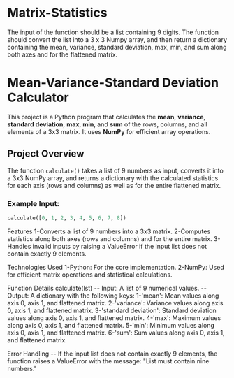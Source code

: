 # Matrix-Statistics
The input of the function should be a list containing 9 digits. The function should convert the list into a 3 x 3 Numpy array, and then return a dictionary containing the mean, variance, standard deviation, max, min, and sum along both axes and for the flattened matrix.


# Mean-Variance-Standard Deviation Calculator

This project is a Python program that calculates the **mean**, **variance**, **standard deviation**, **max**, **min**, and **sum** of the rows, columns, and all elements of a 3x3 matrix. It uses **NumPy** for efficient array operations.

## Project Overview

The function `calculate()` takes a list of 9 numbers as input, converts it into a 3x3 NumPy array, and returns a dictionary with the calculated statistics for each axis (rows and columns) as well as for the entire flattened matrix.

### Example Input:

```python
calculate([0, 1, 2, 3, 4, 5, 6, 7, 8])
```

Features
1-Converts a list of 9 numbers into a 3x3 matrix.
2-Computes statistics along both axes (rows and columns) and for the entire matrix.
3-Handles invalid inputs by raising a ValueError if the input list does not contain exactly 9 elements.


Technologies Used
1-Python: For the core implementation.
2-NumPy: Used for efficient matrix operations and statistical calculations.

Function Details
calculate(lst)
--  Input: A list of 9 numerical values.
--  Output: A dictionary with the following keys:
1-'mean': Mean values along axis 0, axis 1, and flattened matrix.
2-'variance': Variance values along axis 0, axis 1, and flattened matrix.
3-'standard deviation': Standard deviation values along axis 0, axis 1, and flattened matrix.
4-'max': Maximum values along axis 0, axis 1, and flattened matrix.
5-'min': Minimum values along axis 0, axis 1, and flattened matrix.
6-'sum': Sum values along axis 0, axis 1, and flattened matrix.

Error Handling
-- If the input list does not contain exactly 9 elements, the function raises a ValueError with the message: "List must contain nine numbers."

